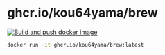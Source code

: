 # ghcr.io/kou64yama/brew

[![Build and push docker image](https://github.com/kou64yama/brew-image/actions/workflows/docker.yml/badge.svg?event=push)](https://github.com/kou64yama/brew-image/actions/workflows/docker.yml)

```bash
docker run -it ghcr.io/kou64yama/brew:latest
```
